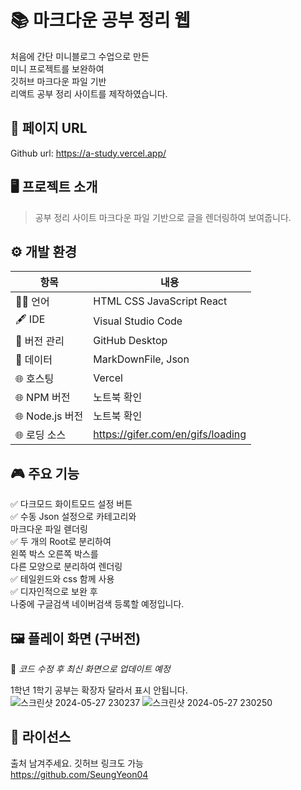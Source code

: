 # 📚 마크다운 공부 정리 웹 

처음에 간단 미니블로그 수업으로 만든  
미니 프로젝트를 보완하여  
깃허브 마크다운 파일 기반  
리액트 공부 정리 사이트를 제작하였습니다.  
  
## 🔗 페이지 URL 
Github url: https://a-study.vercel.app/   
  
## 🖥️ 프로젝트 소개

> 공부 정리 사이트
> 마크다운 파일 기반으로
> 글을 렌더링하여 보여줍니다.  
  
## ⚙️ 개발 환경

| 항목            | 내용                      |
|-----------------|---------------------------|
| 🧑‍💻 언어       | HTML CSS JavaScript React |
| 🖋 IDE          | Visual Studio Code |
| 📁 버전 관리    | GitHub Desktop           |
| 🧩 데이터   | MarkDownFile, Json |
| 🌐 호스팅 | Vercel | 
| 🌐 NPM 버전 | 노트북 확인 | 
| 🌐 Node.js 버전 | 노트북 확인 | 
| 🌐 로딩 소스 | https://gifer.com/en/gifs/loading |
  
## 🎮 주요 기능

✅ 다크모드 화이트모드 설정 버튼  
✅ 수동 Json 설정으로 카테고리와  
마크다운 파일 렏더링  
✅ 두 개의 Root로 분리하여  
왼쪽 박스 오른쪽 박스를  
다른 모양으로 분리하여 렌더링  
✅ 테일윈드와 css 함께 사용  
✅ 디자인적으로 보완 후  
나중에 구글검색 네이버검색 등록할 예정입니다.  
  
## 🖼️ 플레이 화면 (구버전)

📌 *코드 수정 후 최신 화면으로 업데이트 예정*
  
1학년 1학기 공부는 확장자 달라서 표시 안됩니다.  
![스크린샷 2024-05-27 230237](https://github.com/SeungYeon04/A_Study.github.io/assets/100332811/229d73a7-b0db-4757-bebb-d159c021b5cf)
![스크린샷 2024-05-27 230250](https://github.com/SeungYeon04/A_Study.github.io/assets/100332811/0fd10c47-741d-4586-8ff5-607ecbd98251)  
  
## 📜 라이선스
출처 남겨주세요. 깃허브 링크도 가능  
https://github.com/SeungYeon04  
